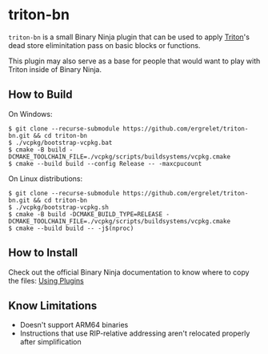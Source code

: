 # triton-bn

`triton-bn` is a small Binary Ninja plugin that can be used to apply
[Triton](https://github.com/jonathansalwan/Triton)'s dead store eliminitation
pass on basic blocks or functions.

This plugin may also serve as a base for people that would want to play with
Triton inside of Binary Ninja.

## How to Build

On Windows:
```
$ git clone --recurse-submodule https://github.com/ergrelet/triton-bn.git && cd triton-bn
$ ./vcpkg/bootstrap-vcpkg.bat
$ cmake -B build -DCMAKE_TOOLCHAIN_FILE=./vcpkg/scripts/buildsystems/vcpkg.cmake
$ cmake --build build --config Release -- -maxcpucount
```

On Linux distributions:
```
$ git clone --recurse-submodule https://github.com/ergrelet/triton-bn.git && cd triton-bn
$ ./vcpkg/bootstrap-vcpkg.sh
$ cmake -B build -DCMAKE_BUILD_TYPE=RELEASE -DCMAKE_TOOLCHAIN_FILE=./vcpkg/scripts/buildsystems/vcpkg.cmake
$ cmake --build build -- -j$(nproc)
```

## How to Install

Check out the official Binary Ninja documentation to know where to copy the
files:
[Using Plugins](https://docs.binary.ninja/guide/plugins.html)


## Know Limitations
* Doesn't support ARM64 binaries
* Instructions  that use RIP-relative addressing aren't relocated properly after simplification
